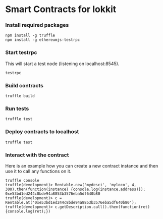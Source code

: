 # Smart Contracts for lokkit

### Install required packages
```
npm install -g truffle
npm install -g ethereumjs-testrpc
```

### Start testrpc
This will start a test node (listening on localhost:8545).
```
testrpc
```

### Build contracts
```
truffle build
```

### Run tests
```
truffle test
```

### Deploy contracts to localhost
```
truffle test
```

### Interact with the contract
Here is an example how you can create a new contract instance
and then use it to call any functions on it.
```
truffle console
truffle(development)> Rentable.new('mydesci', 'myloco', 4, 300).then(function(instance) {console.log(instance.address)});
0xe53bd1ed244c8bde94a8853b3576eba5df640b80
truffle(development)> c = Rentable.at('0xe53bd1ed244c8bde94a8853b3576eba5df640b80');
truffle(development)> c.getDescription.call().then(function(ret){console.log(ret);})
```

